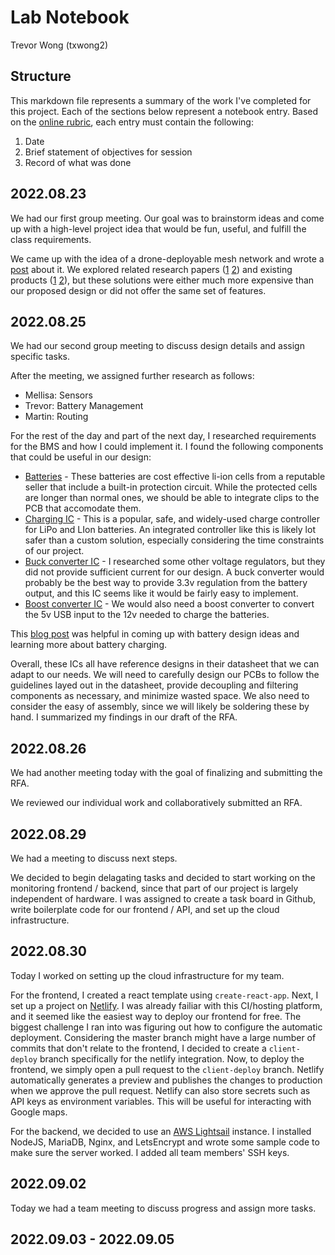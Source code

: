 # Lab Notebook

Trevor Wong (txwong2)

## Structure

This markdown file represents a summary of the work I've completed for this project. Each of the sections below represent a notebook entry. Based on the [online rubric](https://courses.physics.illinois.edu/ece445/guidelines/lab-notebook.asp), each entry must contain the following:

1. Date
2. Brief statement of objectives for session
3. Record of what was done

## 2022.08.23

We had our first group meeting. Our goal was to brainstorm ideas and come up with a high-level project idea that would be fun, useful, and fulfill the class requirements.

We came up with the idea of a drone-deployable mesh network and wrote a [post](https://courses.physics.illinois.edu/ece445/pace/view-topic.asp?id=71252) about it. We explored related research papers ([1](https://www.researchgate.net/publication/324776287_Drone_Based_Wireless_Mesh_Network_for_DisasterMilitary_Environment
) [2](https://ieeexplore.ieee.org/document/8796743)) and existing products ([1](https://www.iwtwireless.com/en-us/markets/tunneling/mine-rescue) [2](https://gotenna.com/blogs/newsroom/helitracking-connects-french-search-and-rescue-team-members-using-gotenna-mesh)), but these solutions were either much more expensive than our proposed design or did not offer the same set of features.

## 2022.08.25

We had our second group meeting to discuss design details and assign specific tasks.

After the meeting, we assigned further research as follows:
 - Mellisa: Sensors
 - Trevor: Battery Management
 - Martin: Routing

For the rest of the day and part of the next day, I researched requirements for the BMS and how I could implement it. I found the following components that could be useful in our design:

- [Batteries](https://liionwholesale.com/collections/batteries/products/protected-f1l-3350mah-li-ion-18650-button-top-battery?variant=29045994449) - These batteries are cost effective li-ion cells from a reputable seller that include a built-in protection circuit. While the protected cells are longer than normal ones, we should be able to integrate clips to the PCB that accomodate them.
- [Charging IC](https://ww1.microchip.com/downloads/aemDocuments/documents/APID/ProductDocuments/DataSheets/21823D.pdf) - This is a popular, safe, and widely-used charge controller for LiPo and LIon batteries. An integrated controller like this is likely lot safer than a custom solution, especially considering the time constraints of our project.
- [Buck converter IC](https://datasheet.lcsc.com/lcsc/1810262207_XI-AN-Aerosemi-Tech-MT2492_C89358.pdf) - I researched some other voltage regulators, but they did not provide sufficient current for our design. A buck converter would probably be the best way to provide 3.3v regulation from the battery output, and this IC seems like it would be fairly easy to implement.
- [Boost converter IC](https://datasheet.lcsc.com/lcsc/1811151539_XI-AN-Aerosemi-Tech-MT3608_C84817.pdf) - We would also need a boost converter to convert the 5v USB input to the 12v needed to charge the batteries.

This [blog post](https://circuitdigest.com/electronic-circuits/designing-an-advance-2s-li-ion-li-po-battery-charger-system-using-mcp73844-ic) was helpful in coming up with battery design ideas and learning more about battery charging.

Overall, these ICs all have reference designs in their datasheet that we can adapt to our needs. We will need to carefully design our PCBs to follow the guidelines layed out in the datasheet, provide decoupling and filtering components as necessary, and minimize wasted space. We also need to consider the easy of assembly, since we will likely be soldering these by hand. I summarized my findings in our draft of the RFA.

## 2022.08.26

We had another meeting today with the goal of finalizing and submitting the RFA.

We reviewed our individual work and collaboratively submitted an RFA.

## 2022.08.29

We had a meeting to discuss next steps.

We decided to begin delagating tasks and decided to start working on the monitoring frontend / backend, since that part of our project is largely independent of hardware. I was assigned to create a task board in Github, write boilerplate code for our frontend / API, and set up the cloud infrastructure.

## 2022.08.30

Today I worked on setting up the cloud infrastructure for my team.

For the frontend, I created a react template using `create-react-app`. Next, I set up a project on [Netlify](https://www.netlify.com/). I was already failiar with this CI/hosting platform, and it seemed like the easiest way to deploy our frontend for free. The biggest challenge I ran into was figuring out how to configure the automatic deployment. Considering the master branch might have a large number of commits that don't relate to the frontend, I decided to create a `client-deploy` branch specifically for the netlify integration. Now, to deploy the frontend, we simply open a pull request to the `client-deploy` branch. Netlify automatically generates a preview and publishes the changes to production when we approve the pull request. Netlify can also store secrets such as API keys as environment variables. This will be useful for interacting with Google maps.

For the backend, we decided to use an [AWS Lightsail](https://aws.amazon.com/lightsail/) instance. I installed NodeJS, MariaDB, Nginx, and LetsEncrypt and wrote some sample code to make sure the server worked. I added all team members' SSH keys.

## 2022.09.02

Today we had a team meeting to discuss progress and assign more tasks. 

## 2022.09.03 - 2022.09.05

